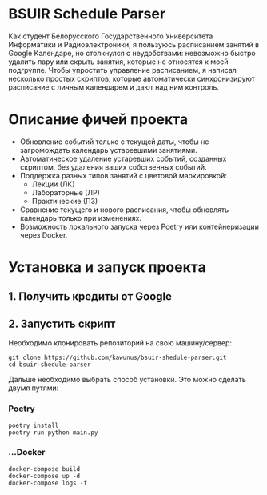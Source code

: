 # BSUIR Schedule Parser
Как студент Белорусского Государственного Университета Информатики и Радиоэлектроники, я пользуюсь расписанием занятий в Google Календаре, но столкнулся с неудобствами: невозможно быстро удалить пару или скрыть занятия, которые не относятся к моей подгруппе. Чтобы упростить управление расписанием, я написал несколько простых скриптов, которые автоматически синхронизируют расписание с личным календарем и дают над ним контроль.

# Описание фичей проекта
- Обновление событий только с текущей даты, чтобы не загромождать календарь устаревшими занятиями.
- Автоматическое удаление устаревших событий, созданных скриптом, без удаления ваших собственных событий.
- Поддержка разных типов занятий с цветовой маркировкой:
  - Лекции (ЛК)
  - Лабораторные (ЛР)
  - Практические (ПЗ)
- Сравнение текущего и нового расписания, чтобы обновлять календарь только при изменениях.
- Возможность локального запуска через Poetry или контейнеризации через Docker.

# Установка и запуск проекта
## 1. Получить кредиты от Google

## 2. Запустить скрипт
Необходимо клонировать репозиторий на свою машину/сервер:
```
git clone https://github.com/kawunus/bsuir-shedule-parser.git
cd bsuir-shedule-parser
```
Дальше необходимо выбрать способ установки. Это можно сделать двумя путями:

### Poetry
```
poetry install
poetry run python main.py
```

### ...Docker
```
docker-compose build
docker-compose up -d
docker-compose logs -f
```
